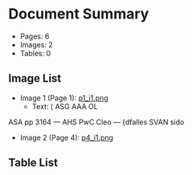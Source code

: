 # Document Summary

- Pages: 6
- Images: 2
- Tables: 0

## Image List

- Image 1 (Page 1): [p1_i1.png](pdf_images/p1_i1.png)
  - Text: ( ASG AAA OL

ASA pp 3164 —
AHS PwC Cleo — {dfalles
SVAN sido
- Image 2 (Page 4): [p4_i1.png](pdf_images/p4_i1.png)

## Table List

